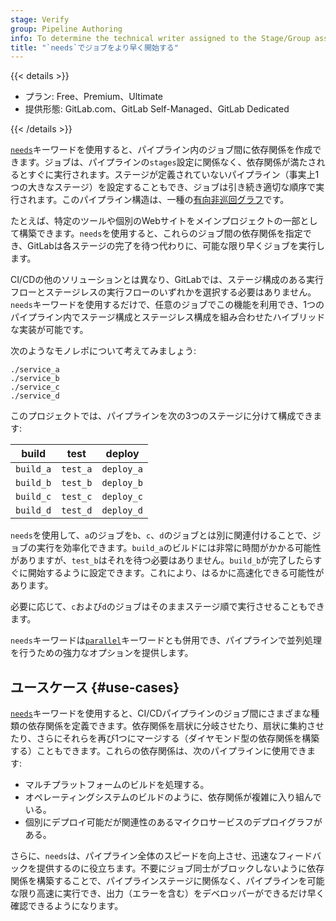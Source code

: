 ```yaml
---
stage: Verify
group: Pipeline Authoring
info: To determine the technical writer assigned to the Stage/Group associated with this page, see https://handbook.gitlab.com/handbook/product/ux/technical-writing/#assignments
title: "`needs`でジョブをより早く開始する"
---
```


{{< details >}}

- プラン: Free、Premium、Ultimate
- 提供形態: GitLab.com、GitLab Self-Managed、GitLab Dedicated

{{< /details >}}

[`needs`](_index.md#needs)キーワードを使用すると、パイプライン内のジョブ間に依存関係を作成できます。ジョブは、パイプラインの`stages`設定に関係なく、依存関係が満たされるとすぐに実行されます。ステージが定義されていないパイプライン（事実上1つの大きなステージ）を設定することもでき、ジョブは引き続き適切な順序で実行されます。このパイプライン構造は、一種の[有向非巡回グラフ](https://en.wikipedia.org/wiki/Directed_acyclic_graph)です。

たとえば、特定のツールや個別のWebサイトをメインプロジェクトの一部として構築できます。`needs`を使用すると、これらのジョブ間の依存関係を指定でき、GitLabは各ステージの完了を待つ代わりに、可能な限り早くジョブを実行します。

CI/CDの他のソリューションとは異なり、GitLabでは、ステージ構成のある実行フローとステージレスの実行フローのいずれかを選択する必要はありません。`needs`キーワードを使用するだけで、任意のジョブでこの機能を利用でき、1つのパイプライン内でステージ構成とステージレス構成を組み合わせたハイブリッドな実装が可能です。

次のようなモノレポについて考えてみましょう:

```plaintext
./service_a
./service_b
./service_c
./service_d
```

このプロジェクトでは、パイプラインを次の3つのステージに分けて構成できます:

| build     | test     | deploy |
|-----------|----------|--------|
| `build_a` | `test_a` | `deploy_a` |
| `build_b` | `test_b` | `deploy_b` |
| `build_c` | `test_c` | `deploy_c` |
| `build_d` | `test_d` | `deploy_d` |

`needs`を使用して、`a`のジョブを`b`、`c`、`d`のジョブとは別に関連付けることで、ジョブの実行を効率化できます。`build_a`のビルドには非常に時間がかかる可能性がありますが、`test_b`はそれを待つ必要はありません。`build_b`が完了したらすぐに開始するように設定できます。これにより、はるかに高速化できる可能性があります。

必要に応じて、`c`および`d`のジョブはそのままステージ順で実行させることもできます。

`needs`キーワードは[`parallel`](_index.md#parallel)キーワードとも併用でき、パイプラインで並列処理を行うための強力なオプションを提供します。

## ユースケース {#use-cases}

[`needs`](_index.md#needs)キーワードを使用すると、CI/CDパイプラインのジョブ間にさまざまな種類の依存関係を定義できます。依存関係を扇状に分岐させたり、扇状に集約させたり、さらにそれらを再び1つにマージする（ダイヤモンド型の依存関係を構築する）こともできます。これらの依存関係は、次のパイプラインに使用できます:

- マルチプラットフォームのビルドを処理する。
- オペレーティングシステムのビルドのように、依存関係が複雑に入り組んでいる。
- 個別にデプロイ可能だが関連性のあるマイクロサービスのデプロイグラフがある。

さらに、`needs`は、パイプライン全体のスピードを向上させ、迅速なフィードバックを提供するのに役立ちます。不要にジョブ同士がブロックしないように依存関係を構築することで、パイプラインステージに関係なく、パイプラインを可能な限り高速に実行でき、出力（エラーを含む）をデベロッパーができるだけ早く確認できるようになります。

